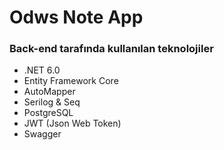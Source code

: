 # Odws Note App

### Back-end tarafında kullanılan teknolojiler
* .NET 6.0
* Entity Framework Core
* AutoMapper
* Serilog & Seq
* PostgreSQL
* JWT (Json Web Token)
* Swagger 
